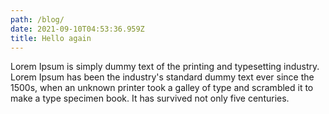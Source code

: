 ```yaml
---
path: /blog/
date: 2021-09-10T04:53:36.959Z
title: Hello again
---
```

Lorem Ipsum is simply dummy text of the printing and typesetting industry. Lorem Ipsum has been the industry's standard dummy text ever since the 1500s, when an unknown printer took a galley of type and scrambled it to make a type specimen book. It has survived not only five centuries.
